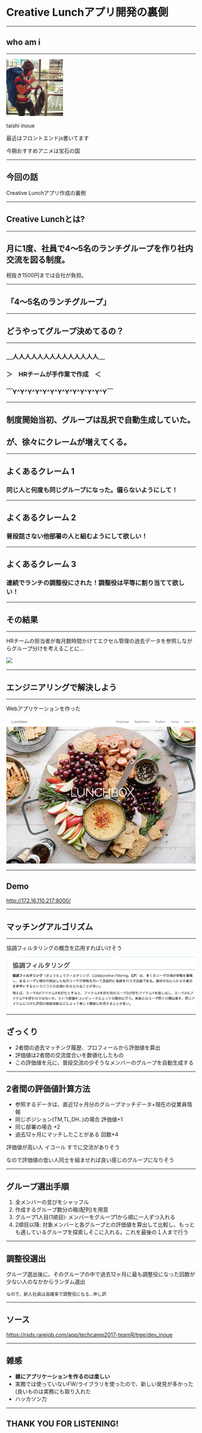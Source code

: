 # Creative Lunchアプリ開発の裏側

---

## who am i

---

<div style="text-align:left">
  <img src="./img/profile.jpg" style="width: 30%">
  <p>taishi inoue</p>
  <p class="fragment" data-fragment-index="1">最近はフロントエンドjs書いてます</p>
  <p class="fragment" data-fragment-index="2">今期おすすめアニメは宝石の国</p>
</div>

---

## 今回の話

Creative Lunchアプリ作成の裏側

---

## Creative Lunchとは?

---

## 月に1度、社員で4〜5名のランチグループを作り社内交流を図る制度。

税抜き1500円までは会社が負担。

---

## 「4〜5名のランチグループ」

---

## どうやってグループ決めてるの？

---

### ＿人人人人人人人人人人人人人人＿<br />
### ＞　HRチームが手作業で作成　＜<br />
### ￣Y^Y^Y^Y^Y^Y^Y^Y^Y^Y^Y^Y^Y￣<br />

---

## 制度開始当初、グループは乱択で自動生成していた。

## が、徐々にクレームが増えてくる。

---

## よくあるクレーム 1

### 同じ人と何度も同じグループになった。偏らないようにして！

---

## よくあるクレーム 2

### 普段話さない他部署の人と組むようにして欲しい！

---

## よくあるクレーム 3

### 連続でランチの調整役にされた！調整役は平等に割り当てて欲しい！

---

## その結果

---

HRチームの担当者が毎月数時間かけてエクセル管理の過去データを参照しながらグループ分けを考えることに...

<img src="/img/pte2.jpg" style="width: 30%;">

---

## エンジニアリングで解決しよう

---

Webアプリケーションを作った

<img src="img/Lunchbox.png">

---

## Demo

http://172.16.110.217:8000/

---

## マッチングアルゴリズム

---

協調フィルタリングの概念を応用すればいけそう

<img src="img/collabo.png" style="width: 100%">

---

## ざっくり

- 2者間の過去マッチング履歴、プロフィールから評価値を算出
- 評価値は2者間の交流度合いを数値化したもの
- この評価値を元に、普段交流の少そうなメンバーのグループを自動生成する

---

## 2者間の評価値計算方法

- 参照するデータは、直近12ヶ月分のグループマッチデータ+現在の従業員情報
- 同じポジション(TM,TL,DH..)の場合 評価値+1
- 同じ部署の場合 +2
- 過去12ヶ月にマッチしたことがある 回数*4

評価値が高い人 イコール すでに交流がありそう

なので評価値の低い人同士を組ませれば良い感じのグループになりそう

---

## グループ選出手順

1. 全メンバーの並びをシャッフル
1. 作成するグループ数分の箱(配列)を用意
1. グループ1人目(1順目): メンバーをグループ1から順に一人ずつ入れる
1. 2順目以降: 対象メンバーと各グループとの評価値を算出して比較し、もっとも適しているグループを探索しそこに入れる。これを最後の１人まで行う

---

## 調整役選出

グループ選出後に、そのグループの中で過去12ヶ月に最も調整役になった回数が少ない人のなかからランダム選出

<small>なので、新入社員は高確率で調整役になる...申し訳</small>

---

## ソース

https://rsds.rarejob.com/app/techcamp2017-teamR/tree/dev_inoue

---

## 雑感

- <strong>雑にアプリケーションを作るのは楽しい</strong>
- 実務では使っていないFW/ライブラリを使ったので、新しい発見が多かった(良いものは実務にも取り入れた
- ハッカソン力

---

## THANK YOU FOR LISTENING!
